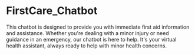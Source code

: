 # FirstCare_Chatbot
This chatbot is designed to provide you with immediate first aid information and assistance. Whether you're dealing with a minor injury or need guidance in an emergency, our chatbot is here to help.
 It's your virtual health assistant, always ready to help with minor health concerns.
